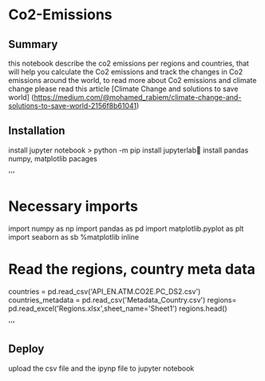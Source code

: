 # Co2-Emissions

## Summary

this notebook describe the co2 emissions per regions and countries, that will help you calculate the Co2 emissions
and track the changes in Co2 emissions around the world, to read more about Co2 emissions and climate change please
read this article 
[Climate Change and solutions to save world] (https://medium.com/@mohamed_rabiem/climate-change-and-solutions-to-save-world-2156f8b61041)

## Installation 

 install jupyter notebook > python -m pip install jupyterlab📔 
 install pandas numpy, matplotlib pacages
 
 ''' 
 # Necessary imports
import numpy as np
import pandas as pd
import matplotlib.pyplot as plt
import seaborn as sb
%matplotlib inline

# Read the regions, country meta data
countries = pd.read_csv('API_EN.ATM.CO2E.PC_DS2.csv')
countries_metadata = pd.read_csv('Metadata_Country.csv')
regions= pd.read_excel('Regions.xlsx',sheet_name='Sheet1')
regions.head()

 '''
 
## Deploy

upload the csv file and the ipynp file to jupyter notebook


